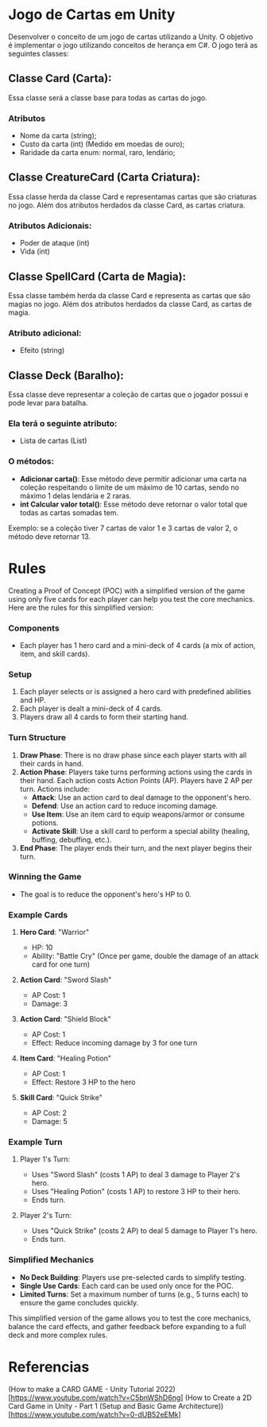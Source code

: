 # Jogo de Cartas em Unity

Desenvolver o conceito de um jogo de cartas utilizando a Unity. O objetivo é implementar o jogo
utilizando conceitos de herança em C#. O jogo terá as seguintes classes:

## Classe Card (Carta): 

Essa classe será a classe base para todas as cartas do jogo.

### Atributos

- Nome da carta (string);
- Custo da carta (int) (Medido em moedas de ouro); 
- Raridade da carta enum: normal, raro, lendário;

## Classe CreatureCard (Carta Criatura): 

Essa classe herda da classe Card e representamas cartas que são criaturas no jogo. Além dos atributos herdados da classe Card, as cartas criatura.

### Atributos Adicionais: 
- Poder de ataque (int)
- Vida (int)

## Classe SpellCard (Carta de Magia): 

Essa classe também herda da classe Card e representa as cartas que são magias no jogo. Além dos atributos herdados da classe Card, as cartas
de magia.

### Atributo adicional:

- Efeito (string)

## Classe Deck (Baralho): 

Essa classe deve representar a coleção de cartas que o jogador
possui e pode levar para batalha. 

### Ela terá o seguinte atributo:

- Lista de cartas (List<Card>) 

### O métodos:

- **Adicionar carta()**: Esse método deve permitir adicionar uma carta na coleção respeitando o limite de um máximo de 10 cartas, sendo no máximo 1 delas lendária e 2 raras.
- **int Calcular valor total()**: Esse método deve retornar o valor total que todas as cartas somadas tem.

Exemplo: se a coleção tiver 7 cartas de valor 1 e 3 cartas de valor 2, o método deve retornar
13.

# Rules

Creating a Proof of Concept (POC) with a simplified version of the game using only five cards for each player can help you test the core mechanics. Here are the rules for this simplified version:

### Components
- Each player has 1 hero card and a mini-deck of 4 cards (a mix of action, item, and skill cards).

### Setup
1. Each player selects or is assigned a hero card with predefined abilities and HP.
2. Each player is dealt a mini-deck of 4 cards.
3. Players draw all 4 cards to form their starting hand.

### Turn Structure
1. **Draw Phase**: There is no draw phase since each player starts with all their cards in hand.
2. **Action Phase**: Players take turns performing actions using the cards in their hand. Each action costs Action Points (AP). Players have 2 AP per turn. Actions include:
   - **Attack**: Use an action card to deal damage to the opponent's hero.
   - **Defend**: Use an action card to reduce incoming damage.
   - **Use Item**: Use an item card to equip weapons/armor or consume potions.
   - **Activate Skill**: Use a skill card to perform a special ability (healing, buffing, debuffing, etc.).
3. **End Phase**: The player ends their turn, and the next player begins their turn.

### Winning the Game
- The goal is to reduce the opponent's hero's HP to 0.

### Example Cards
1. **Hero Card**: "Warrior"
   - HP: 10
   - Ability: "Battle Cry" (Once per game, double the damage of an attack card for one turn)

2. **Action Card**: "Sword Slash"
   - AP Cost: 1
   - Damage: 3

3. **Action Card**: "Shield Block"
   - AP Cost: 1
   - Effect: Reduce incoming damage by 3 for one turn

4. **Item Card**: "Healing Potion"
   - AP Cost: 1
   - Effect: Restore 3 HP to the hero

5. **Skill Card**: "Quick Strike"
   - AP Cost: 2
   - Damage: 5

### Example Turn
1. Player 1's Turn:
   - Uses "Sword Slash" (costs 1 AP) to deal 3 damage to Player 2's hero.
   - Uses "Healing Potion" (costs 1 AP) to restore 3 HP to their hero.
   - Ends turn.

2. Player 2's Turn:
   - Uses "Quick Strike" (costs 2 AP) to deal 5 damage to Player 1's hero.
   - Ends turn.

### Simplified Mechanics
- **No Deck Building**: Players use pre-selected cards to simplify testing.
- **Single Use Cards**: Each card can be used only once for the POC.
- **Limited Turns**: Set a maximum number of turns (e.g., 5 turns each) to ensure the game concludes quickly.

This simplified version of the game allows you to test the core mechanics, balance the card effects, and gather feedback before expanding to a full deck and more complex rules.

# Referencias

(How to make a CARD GAME - Unity Tutorial 2022)[https://www.youtube.com/watch?v=C5bnWShD6ng]
(How to Create a 2D Card Game in Unity - Part 1 (Setup and Basic Game Architecture))[https://www.youtube.com/watch?v=0-dUB52eEMk]